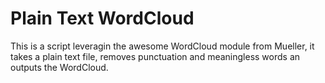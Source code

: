 # Plain Text WordCloud
This is a script leveragin the awesome WordCloud module from Mueller, it takes a plain text file, removes punctuation and meaningless words an outputs the WordCloud.
